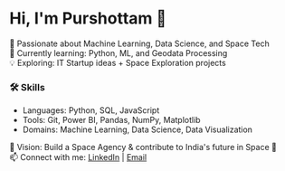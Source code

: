 # Hi, I'm Purshottam 👋  

🚀 Passionate about Machine Learning, Data Science, and Space Tech  
🌱 Currently learning: Python, ML, and Geodata Processing  
💡 Exploring: IT Startup ideas + Space Exploration projects  

### 🛠 Skills  
- Languages: Python, SQL, JavaScript  
- Tools: Git, Power BI, Pandas, NumPy, Matplotlib  
- Domains: Machine Learning, Data Science, Data Visualization   

🎯 Vision: Build a Space Agency & contribute to India's future in Space 🚀  
📫 Connect with me: [LinkedIn](https://www.linkedin.com/in/purshottam-kumar-8a810229a) | [Email](purshottamk75@gmail.com)  
